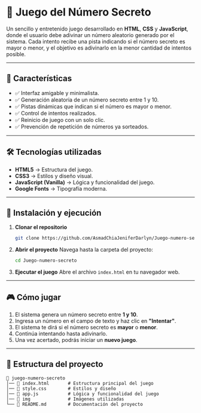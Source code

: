 # 🎯 Juego del Número Secreto

Un sencillo y entretenido juego desarrollado en **HTML**, **CSS** y **JavaScript**, donde el usuario debe adivinar un número aleatorio generado por el sistema.
Cada intento recibe una pista indicando si el número secreto es mayor o menor, y el objetivo es adivinarlo en la menor cantidad de intentos posible.

---

## 📌 Características

* ✅ Interfaz amigable y minimalista.
* ✅ Generación aleatoria de un número secreto entre 1 y 10.
* ✅ Pistas dinámicas que indican si el número es mayor o menor.
* ✅ Control de intentos realizados.
* ✅ Reinicio de juego con un solo clic.
* ✅ Prevención de repetición de números ya sorteados.

---

## 🛠️ Tecnologías utilizadas

* **HTML5** → Estructura del juego.
* **CSS3** → Estilos y diseño visual.
* **JavaScript (Vanilla)** → Lógica y funcionalidad del juego.
* **Google Fonts** → Tipografía moderna.

---

## 🚀 Instalación y ejecución

1. **Clonar el repositorio**

   ```bash
   git clone https://github.com/AsmadChiaJeniferDarlyn/Juego-numero-secreto.git
   ```

2. **Abrir el proyecto**
   Navega hasta la carpeta del proyecto:

   ```bash
   cd Juego-numero-secreto
   ```

3. **Ejecutar el juego**
   Abre el archivo `index.html` en tu navegador web.

---

## 🎮 Cómo jugar

1. El sistema genera un número secreto entre **1 y 10**.
2. Ingresa un número en el campo de texto y haz clic en **"Intentar"**.
3. El sistema te dirá si el número secreto es **mayor** o **menor**.
4. Continúa intentando hasta adivinarlo.
5. Una vez acertado, podrás iniciar un **nuevo juego**.

---

## 📂 Estructura del proyecto

```
📁 juego-numero-secreto
│── 📄 index.html       # Estructura principal del juego
│── 📄 style.css        # Estilos y diseño
│── 📄 app.js           # Lógica y funcionalidad del juego
│── 📁 img              # Imágenes utilizadas
└── 📄 README.md        # Documentación del proyecto
```
